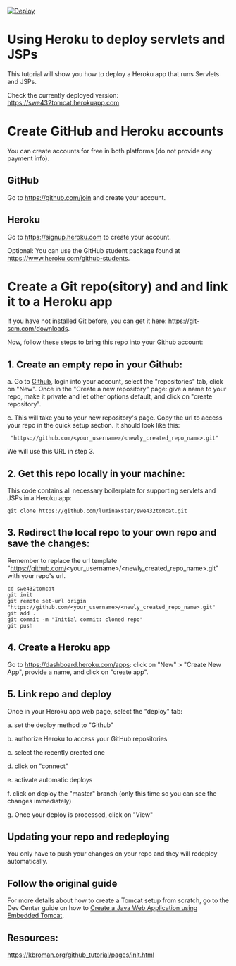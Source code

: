 [![Deploy](https://www.herokucdn.com/deploy/button.svg)](https://heroku.com/deploy)
# Using Heroku to deploy servlets and JSPs

This tutorial will show you how to deploy a Heroku app that runs Servlets and JSPs.

Check the currently deployed version: https://swe432tomcat.herokuapp.com

# Create GitHub and Heroku accounts

You can create accounts for free in both platforms (do not provide any payment info).

## GitHub

Go to https://github.com/join and create your account.

## Heroku

Go to https://signup.heroku.com to create your account.

Optional: You can use the GitHub student package found at https://www.heroku.com/github-students. 

# Create a Git repo(sitory) and and link it to a Heroku app 

If you have not installed Git before, you can get it here: https://git-scm.com/downloads.

Now, follow these steps to bring this repo into your Github account:

## 1. Create an empty repo in your Github:

a. Go to [Github](www.github.com), login into your account, select the "repositories" tab, click on "New". Once in the "Create a new repository" page: give a name to your repo, make it private and let other options default, and click on "create repository".

c. This will take you to your new repository's page. Copy the url to access your repo in the quick setup section.
It should look like this:

``` "https://github.com/<your_username>/<newly_created_repo_name>.git"```

We will use this URL in step 3.

## 2. Get this repo locally in your machine:
This code contains all necessary boilerplate for supporting servlets and JSPs in a Heroku app:
```
git clone https://github.com/luminaxster/swe432tomcat.git
```

## 3. Redirect the local repo to your own repo and save the changes:

Remember to replace the url template "https://github.com/<your_username>/<newly_created_repo_name>.git" with your repo's url.

```
cd swe432tomcat
git init
git remote set-url origin "https://github.com/<your_username>/<newly_created_repo_name>.git"
git add .
git commit -m "Initial commit: cloned repo"
git push
```

## 4. Create a Heroku app

Go to https://dashboard.heroku.com/apps: click on "New" > "Create New App", provide a name, and click on "create app".

## 5. Link repo and deploy 

Once in your Heroku app web page, select the "deploy" tab:

 a. set the deploy method to "Github"
 
 b. authorize Heroku to access your GitHub repositories
 
 c. select the recently created one
 
 d. click on "connect"
 
 e. activate automatic deploys
 
 f. click on deploy the "master" branch (only this time so you can see the changes immediately)
 
 g. Once your deploy is processed, click on "View"
 
## Updating your repo and redeploying

You only have to push your changes on your repo and they will redeploy automatically.


## Follow the original guide
For more details about how to create a Tomcat setup from scratch, go to the Dev Center guide on how to [Create a Java Web Application using Embedded Tomcat](https://devcenter.heroku.com/articles/create-a-java-web-application-using-embedded-tomcat).

## Resources: 

https://kbroman.org/github_tutorial/pages/init.html  


